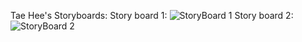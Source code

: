 Tae Hee's Storyboards:
Story board 1:
![StoryBoard 1](http://i.imgur.com/gf3vjwV.jpg)
Story board 2:
![StoryBoard 2](http://i.imgur.com/gf3vjwV.jpg)
